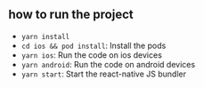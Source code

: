 ## how to run the project

- `yarn install`
- `cd ios && pod install`: Install the pods
- `yarn ios`: Run the code on ios devices
- `yarn android`: Run the code on android devices
- `yarn start`: Start the react-native JS bundler
